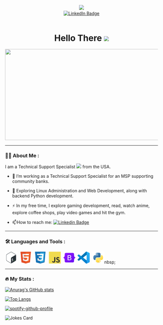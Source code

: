 <div id="header" align="center">
  <img src="https://media.giphy.com/media/1C8bHHJturSx2/giphy.gif" width="100"/>
<div id="badges">
  <a href="www.linkedin.com/in/beaumccoy95">
    <img src="https://img.shields.io/badge/LinkedIn-blue?style=for-the-badge&logo=linkedin&logoColor=white" alt="LinkedIn Badge"/>
  </a>
</div>
<img src="https://komarev.com/ghpvc/?username=Cowbeau&style=flat-square&color=blue" alt=""/>
<h1>
  Hello There
  <img src="https://media.giphy.com/media/hvRJCLFzcasrR4ia7z/giphy.gif" width="30px"/>
</h1>
<div align="center">
  <img src="https://media.giphy.com/media/dWesBcTLavkZuG35MI/giphy.gif" width="600" height="300"/>
</div>
</div>

---

### :man_technologist: About Me :
I am a Technical Support Specialist <img src="https://media.giphy.com/media/WUlplcMpOCEmTGBtBW/giphy.gif" width="30"> from the USA.
- :telescope: I’m working as a Technical Support Specialist for an MSP supporting community banks. 

- :seedling: Exploring Linux Administration and Web Development, along with backend Python development.

- :zap: In my free time, I explore gaming development, read, watch anime, explore coffee shops, play video games and hit the gym.

- :mailbox:How to reach me: [![Linkedin Badge](https://img.shields.io/badge/-LinkedIn-blue?style=flat&logo=Linkedin&logoColor=white)](www.linkedin.com/in/beaumccoy95)

           

---

### :hammer_and_wrench: Languages and Tools :
<div>
  <img src="https://github.com/devicons/devicon/blob/master/icons/bash/bash-original.svg" title="Bash" alt="Bash" width="40" height="40"/>&nbsp;
  <img src="https://github.com/devicons/devicon/blob/master/icons/html5/html5-original.svg" title="HTML5" alt="HTML5" width="40" height="40"/>&nbsp;
  <img src="https://github.com/devicons/devicon/blob/master/icons/css3/css3-original.svg" title="CSS3" alt="CSS3" width="40" height="40"/>&nbsp;
  <img src="https://github.com/devicons/devicon/blob/master/icons/javascript/javascript-original.svg" title="JavaScript" alt="JavaScript" width="40" height="40"/>&nbsp;
  <img src="https://github.com/devicons/devicon/blob/master/icons/bootstrap/bootstrap-original.svg" title="Bootstrap" alt="Bootstrap" width="40" height="40"/>&nbsp;
  <img src="https://github.com/devicons/devicon/blob/master/icons/vscode/vscode-original.svg" title="VSCode" alt="VSCode" width="40" height="40"/>&nbsp;
  <img src="https://github.com/devicons/devicon/blob/master/icons/python/python-original.svg" title="Python" alt="Python" width="40" height="40"/>nbsp;
</div>

---

### :fire: My Stats :
[![Anurag's GitHub stats](https://github-readme-stats.vercel.app/api?username=Cowbeau&show_icons=true&theme=tokyonight)](https://github.com/anuraghazra/github-readme-stats)

[![Top Langs](https://github-readme-stats.vercel.app/api/top-langs/?username=Cowbeau&layout=compact&theme=tokyonight)](https://github.com/anuraghazra/github-readme-stats)

[![spotify-github-profile](https://spotify-github-profile.vercel.app/api/view?uid=beaumccoy95&cover_image=true&theme=default&show_offline=false&background_color=121212&bar_color=53b14f&bar_color_cover=false)](https://github.com/kittinan/spotify-github-profile)

<!-- Markdown -->

<img src="https://readme-jokes.vercel.app/api?hideBorder&theme=tokyonight&qColor=%23944bcc&aColor=%23bbdb51" alt="Jokes Card" />


<!---
Cowbeau/Cowbeau is a ✨ special ✨ repository because its `README.md` (this file) appears on your GitHub profile.
You can click the Preview link to take a look at your changes.
--->
